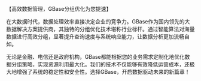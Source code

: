 【高效数据管理，GBase分组优化为您提速】

在大数据时代，数据处理效率直接决定企业的竞争力。GBase作为国内领先的大数据解决方案提供商，其独特的分组优化技术堪称行业标杆。通过智能算法对海量数据进行高效分组，显著提升查询速度与系统响应能力，让数据分析更加流畅自如。

无论是金融、电信还是政府机构，GBase都能根据您的业务需求定制化地优化数据分组策略，实现资源利用最大化。我们的技术不仅能够有效降低运营成本，还极大地增强了系统的稳定性和安全性。选择GBase，开启数据驱动未来的新篇章！